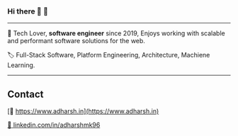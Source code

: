 ### Hi there 👋 :drum:

---

👋 Tech Lover, **software engineer** since 2019, Enjoys working with scalable and performant software solutions for the web.

🏷️ Full-Stack Software, Platform Engineering, Architecture, Machiene Learning.

---

## **Contact**

[🔗 https://www.adharsh.in](https://www.adharsh.in)

[🔗 linkedin.com/in/adharshmk96](https://www.linkedin.com/in/adharshmk96)


